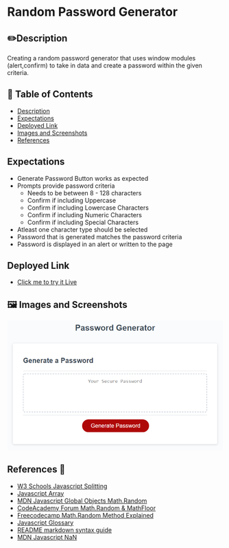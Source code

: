 # Random Password Generator

## ✏️Description
 Creating a random password generator that uses window modules (alert,confirm) to take in data and create a password within the given criteria. 


## 📜 Table of Contents
 
- [Description](#description)
- [Expectations](#expectations)
- [Deployed Link](#deployed-Link)
- [Images and Screenshots](#images-and-screenshots)
- [References](#References)

## Expectations

- Generate Password Button works as expected
- Prompts provide password criteria
  - Needs to be between 8 - 128 characters
  - Confirm if including Uppercase
  - Confirm if including Lowercase Characters
  - Confirm if including Numeric Characters
  - Confirm if including Special Characters
- Atleast one character type should be selected
- Password that is generated matches the password criteria
- Password is displayed in an alert or written to the page


## Deployed Link
- [Click me to try it Live](https://zzzbia.github.io/random-password-generator/)

## 🖼️ Images and Screenshots
![Password Generator](https://github.com/zzzbia/random-password-generator/blob/main/assets/images/whatitshouldlooklike.png?=raw=true)

## References 📝

- [W3 Schools Javascript Splitting](https://www.w3schools.com/jsref/jsref_split.asp)
- [Javascript Array](https://sebhastian.com/javascript-array-string/)
- [MDN Javascript Global Objects Math.Random](https://developer.mozilla.org/en-US/docs/Web/JavaScript/Reference/Global_Objects/Math/random)
- [CodeAcademy Forum Math.Random & MathFloor](https://www.codecademy.com/forum_questions/556f210b9113cbad080009bc)
- [Freecodecamp Math.Random Method Explained](https://www.freecodecamp.org/news/javascript-math-random-method-explained/)
- [Javascript Glossary](https://www.codecademy.com/article/glossary-javascript)
- [README markdown syntax guide](https://www.markdownguide.org/cheat-sheet/#extended-syntax)
- [MDN Javascript NaN](https://developer.mozilla.org/en-US/docs/Web/JavaScript/Reference/Global_Objects/NaN)
